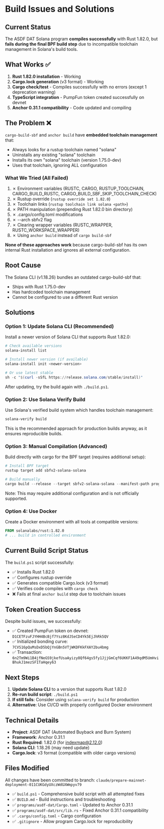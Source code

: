 # Build Issues and Solutions

## Current Status

The ASDF DAT Solana program **compiles successfully** with Rust 1.82.0, but **fails during the final BPF build step** due to incompatible toolchain management in Solana's build tools.

## What Works ✅

1. **Rust 1.82.0 installation** - Working
2. **Cargo.lock generation** (v3 format) - Working
3. **Cargo check/test** - Compiles successfully with no errors (except 1 deprecation warning)
4. **TypeScript integration** - PumpFun token created successfully on devnet
5. **Anchor 0.31.1 compatibility** - Code updated and compiling

## The Problem ❌

`cargo-build-sbf` and `anchor build` have **embedded toolchain management** that:
- Always looks for a rustup toolchain named "solana"
- Uninstalls any existing "solana" toolchain
- Installs its own "solana" toolchain (version 1.75.0-dev)
- Uses that toolchain, ignoring ALL configuration

### What We Tried (All Failed)

1. ✗ Environment variables (RUSTC, CARGO, RUSTUP_TOOLCHAIN, CARGO_BUILD_RUSTC, CARGO_BUILD_SBF_SKIP_TOOLCHAIN_CHECK)
2. ✗ Rustup override (`rustup override set 1.82.0`)
3. ✗ Toolchain links (`rustup toolchain link solana <path>`)
4. ✗ PATH manipulation (prepending Rust 1.82.0 bin directory)
5. ✗ .cargo/config.toml modifications
6. ✗ --arch sbfv2 flag
7. ✗ Clearing wrapper variables (RUSTC_WRAPPER, RUSTC_WORKSPACE_WRAPPER)
8. ✗ Using `anchor build` instead of `cargo build-sbf`

**None of these approaches work** because cargo-build-sbf has its own internal Rust installation and ignores all external configuration.

## Root Cause

The Solana CLI (v1.18.26) bundles an outdated cargo-build-sbf that:
- Ships with Rust 1.75.0-dev
- Has hardcoded toolchain management
- Cannot be configured to use a different Rust version

## Solutions

### Option 1: Update Solana CLI (Recommended)

Install a newer version of Solana CLI that supports Rust 1.82.0:

```powershell
# Check available versions
solana-install list

# Install newer version (if available)
solana-install init <newer-version>

# Or use latest stable
sh -c "$(curl -sSfL https://release.solana.com/stable/install)"
```

After updating, try the build again with `./build.ps1`.

### Option 2: Use Solana Verify Build

Use Solana's verified build system which handles toolchain management:

```bash
solana-verify build
```

This is the recommended approach for production builds anyway, as it ensures reproducible builds.

### Option 3: Manual Compilation (Advanced)

Build directly with cargo for the BPF target (requires additional setup):

```powershell
# Install BPF target
rustup target add sbfv2-solana-solana

# Build manually
cargo build --release --target sbfv2-solana-solana --manifest-path programs/asdf-dat/Cargo.toml
```

Note: This may require additional configuration and is not officially supported.

### Option 4: Use Docker

Create a Docker environment with all tools at compatible versions:

```dockerfile
FROM solanalabs/rust:1.82.0
# ... build in controlled environment
```

## Current Build Script Status

The `build.ps1` script successfully:
- ✅ Installs Rust 1.82.0
- ✅ Configures rustup override
- ✅ Generates compatible Cargo.lock (v3 format)
- ✅ Verifies code compiles with `cargo check`
- ❌ Fails at final `anchor build` step due to toolchain issues

## Token Creation Success

Despite build issues, we successfully:
- ✅ Created PumpFun token on devnet: `D1CETFzuFJYHH4BcBjf7Ysz8KdJSeCD4Yk5EjJhRk5QV`
- ✅ Initialized bonding curve: `7CVS16pQuMsDxD5bQjYnGBn5VTjWKDFKkFXAY2bu4bmg`
- ✅ Transaction: `6n2Tm9Wi1B4jfNeGS9jkefUsaAyizy8Qf64gs5fy1JjjGmCqf6UKKF1A49qdM5UmHviBhukJ1mezSF1TaHqey63`

## Next Steps

1. **Update Solana CLI** to a version that supports Rust 1.82.0
2. **Re-run build script**: `./build.ps1`
3. **If still fails**: Consider using `solana-verify build` for production
4. **Alternative**: Use CI/CD with properly configured Docker environment

## Technical Details

- **Project**: ASDF DAT (Automated Buyback and Burn System)
- **Framework**: Anchor 0.31.1
- **Rust Required**: 1.82.0 (for indexmap@2.12.0)
- **Solana CLI**: 1.18.26 (may need update)
- **Cargo.lock**: v3 format (compatible with older cargo versions)

## Files Modified

All changes have been committed to branch: `claude/prepare-mainnet-deployment-011CUKGdyUXczWdGXWmpyv79`

- ✅ `build.ps1` - Comprehensive build script with all attempted fixes
- ✅ `BUILD.md` - Build instructions and troubleshooting
- ✅ `programs/asdf-dat/Cargo.toml` - Updated to Anchor 0.31.1
- ✅ `programs/asdf-dat/src/lib.rs` - Fixed Anchor 0.31.1 compatibility
- ✅ `.cargo/config.toml` - Cargo configuration
- ✅ `.gitignore` - Allow program Cargo.lock for reproducibility
